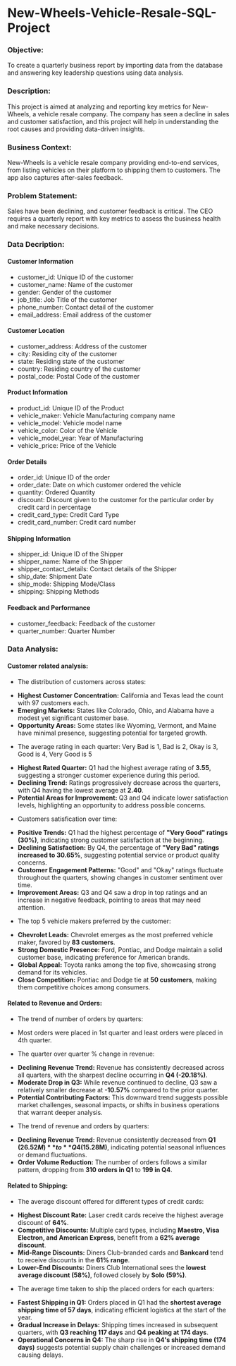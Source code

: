# New-Wheels-Vehicle-Resale-SQL-Project

### Objective: 
To create a quarterly business report by importing data from the database and answering key leadership questions using data analysis.

### Description: 
This project is aimed at analyzing and reporting key metrics for New-Wheels, a vehicle resale company. The company has seen a decline in sales and customer satisfaction, and this project will help in understanding the root causes and providing data-driven insights.

### Business Context: 
New-Wheels is a vehicle resale company providing end-to-end services, from listing vehicles on their platform to shipping them to customers. The app also captures after-sales feedback.

### Problem Statement: 
Sales have been declining, and customer feedback is critical. The CEO requires a quarterly report with key metrics to assess the business health and make necessary decisions.

### Data Decription: 
#### Customer Information
* customer_id: Unique ID of the customer
* customer_name: Name of the customer
* gender: Gender of the customer
* job_title: Job Title of the customer
* phone_number: Contact detail of the customer
* email_address: Email address of the customer

#### Customer Location
* customer_address: Address of the customer
* city: Residing city of the customer
* state: Residing state of the customer
* country: Residing country of the customer
* postal_code: Postal Code of the customer

#### Product Information
* product_id: Unique ID of the Product
* vehicle_maker: Vehicle Manufacturing company name
* vehicle_model: Vehicle model name
* vehicle_color: Color of the Vehicle
* vehicle_model_year: Year of Manufacturing
* vehicle_price: Price of the Vehicle

#### Order Details
* order_id: Unique ID of the order
* order_date: Date on which customer ordered the vehicle
* quantity: Ordered Quantity
* discount: Discount given to the customer for the particular order by credit card in percentage
* credit_card_type: Credit Card Type
* credit_card_number: Credit card number

#### Shipping Information
* shipper_id: Unique ID of the Shipper
* shipper_name: Name of the Shipper
* shipper_contact_details: Contact details of the Shipper
* ship_date: Shipment Date
* ship_mode: Shipping Mode/Class
* shipping: Shipping Methods

#### Feedback and Performance
* customer_feedback: Feedback of the customer
* quarter_number: Quarter Number

### Data Analysis: 
#### Customer related analysis:
* The distribution of customers across states: 
- **Highest Customer Concentration:** California and Texas lead the count with 97 customers each.
- **Emerging Markets:** States like Colorado, Ohio, and Alabama have a modest yet significant customer base.
- **Opportunity Areas:** Some states like Wyoming, Vermont, and Maine have minimal presence, suggesting potential for targeted growth.

* The average rating in each quarter:  Very Bad is 1, Bad is 2, Okay is 3, Good is 4, Very Good is 5
- **Highest Rated Quarter:** Q1 had the highest average rating of **3.55**, suggesting a stronger customer experience during this period.
- **Declining Trend:** Ratings progressively decrease across the quarters, with Q4 having the lowest average at **2.40**.
- **Potential Areas for Improvement:** Q3 and Q4 indicate lower satisfaction levels, highlighting an opportunity to address possible concerns. 

* Customers satisfication over time:
- **Positive Trends:** Q1 had the highest percentage of **"Very Good" ratings (30%)**, indicating strong customer satisfaction at the beginning.
- **Declining Satisfaction:** By Q4, the percentage of **"Very Bad" ratings increased to 30.65%**, suggesting potential service or product quality concerns.
- **Customer Engagement Patterns:** "Good" and "Okay" ratings fluctuate throughout the quarters, showing changes in customer sentiment over time.
- **Improvement Areas:** Q3 and Q4 saw a drop in top ratings and an increase in negative feedback, pointing to areas that may need attention.

 * The top 5 vehicle makers preferred by the customer:
- **Chevrolet Leads:** Chevrolet emerges as the most preferred vehicle maker, favored by **83 customers**.
- **Strong Domestic Presence:** Ford, Pontiac, and Dodge maintain a solid customer base, indicating preference for American brands.
- **Global Appeal:** Toyota ranks among the top five, showcasing strong demand for its vehicles.
- **Close Competition:** Pontiac and Dodge tie at **50 customers**, making them competitive choices among consumers.

#### Related to Revenue and Orders: 
* The trend of number of orders by quarters:
- Most orders were placed in 1st quarter and least orders were placed in 4th quarter.

* The quarter over quarter % change in revenue:
- **Declining Revenue Trend:** Revenue has consistently decreased across all quarters, with the sharpest decline occurring in **Q4 (-20.18%)**.
- **Moderate Drop in Q3:** While revenue continued to decline, Q3 saw a relatively smaller decrease at **-10.57%** compared to the prior quarter.
- **Potential Contributing Factors:** This downward trend suggests possible market challenges, seasonal impacts, or shifts in business operations that warrant deeper analysis.

* The trend of revenue and orders by quarters:
- **Declining Revenue Trend:** Revenue consistently decreased from **Q1 ($26.52M)** to **Q4 ($15.28M)**, indicating potential seasonal influences or demand fluctuations.
- **Order Volume Reduction:** The number of orders follows a similar pattern, dropping from **310 orders in Q1** to **199 in Q4**.

#### Related to Shipping: 
* The average discount offered for different types of credit cards:
- **Highest Discount Rate:** Laser credit cards receive the highest average discount of **64%**.
- **Competitive Discounts:** Multiple card types, including **Maestro, Visa Electron, and American Express**, benefit from a **62% average discount**.
- **Mid-Range Discounts:** Diners Club-branded cards and **Bankcard** tend to receive discounts in the **61% range**.
- **Lower-End Discounts:** Diners Club International sees the **lowest average discount (58%)**, followed closely by **Solo (59%)**.

* The average time taken to ship the placed orders for each quarters:
- **Fastest Shipping in Q1:** Orders placed in Q1 had the **shortest average shipping time of 57 days**, indicating efficient logistics at the start of the year.
- **Gradual Increase in Delays:** Shipping times increased in subsequent quarters, with **Q3 reaching 117 days** and **Q4 peaking at 174 days**.
- **Operational Concerns in Q4:** The sharp rise in **Q4's shipping time (174 days)** suggests potential supply chain challenges or increased demand causing delays.
